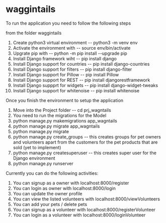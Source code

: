 # waggintails

To run the application you need to follow the following steps

from the folder waggintails

1. Create python3 virtual environment -- python3 -m venv env
2. Activate the environment with -- source env/bin/activate
3. Upgrate pip with -- python -m pip install --upgrade pip
4. Install Django framework wiht -- pip install django
5. Install Django support for countries -- pip install django-countries
6. Install Django support for filters -- pip install django-filter
7. Install Django support for Pillow -- pip install Pillow
8. Install Django support for REST -- pip install djangorestframework 
9. Install Django suppprt for widgets -- pip install django-widget-tweaks
10. Install Django support for whitenoise -- pip install whitenoise

Once you finish the environment to setup the application

1. Move into the Project folder -- cd prj_wagntails
2. You need to run the migrations for the Model
3. python manage.py makemigrations app_wagntails
4. python manage.py migrate app_wagntails
5. python manage.py migrate
6. python manage.py create_groups -- this creates groups for pet owners and volunteers apart from the customers for the pet products that are sold (yet to implement)
7. python manage.py createsuperuser -- this creates super user for the Django environment
8. python manage.py runserver

Currently you can do the following activities:

1. You can signup as a owner with localhost:8000/register
2. You can login as owner with localhost:8000/login
3. You can update the owner profile
4. You can view the listed volunteers with localhost:8000/viewVolunteers
5. You can add your pets / delete pets
6. You can signup as a volunteer with localhost:8000/registerVolunteer
7. You can login as a volunteer with localhost:8000/loginVolunteer
